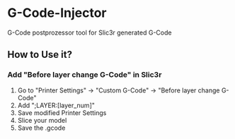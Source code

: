 # G-Code-Injector
G-Code postprozessor tool for Slic3r generated G-Code

## How to Use it?

### Add "Before layer change G-Code" in Slic3r
1. Go to "Printer Settings" -> "Custom G-Code" -> "Before layer change G-Code"
2. Add ";LAYER:[layer_num]"
3. Save modified Printer Settings
4. Slice your model
5. Save the .gcode
